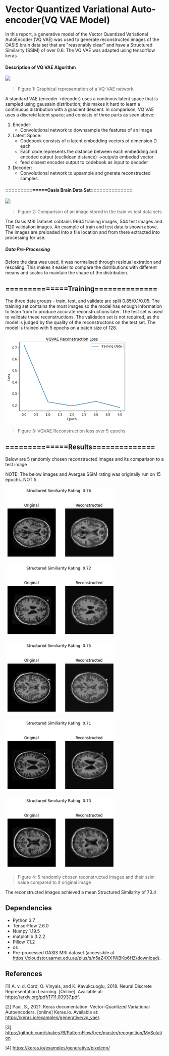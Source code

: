 # Vector Quantized Variational Auto-encoder(VQ VAE Model)

In this report, a generative model of the Vector Quantized Variational AutoEncoder (VQ VAE) was used to generate reconstructed images of the OASIS brain data set that are "reasonably clear" and have a Structured Similarity (SSIM) of over 0.6. The VQ VAE was adapted using tensorflow keras.

#### Description of VQ VAE Algorithm
![](https://miro.medium.com/max/1400/1*yRdNe3xi4f3KV6ULW7yArA.png)
>Figure 1: Graphical representation of a VQ-VAE network.

A standard VAE (encoder->decoder) uses a continous latent space that is sampled using gaussain distribution; this makes it hard to learn a continuous distribution with a gradient descent. In comparison, VQ VAE uses a discrete latent space; and consists of three parts as seen above:

1. Encoder:
    * Convolutional network to downsample the features of an image
2. Latent Space:
    * Codebook consists of n latent embedding vectors of dimension D each
    * Each code represents the distance between each embedding and encoded output (euclidean distance) ->outputs embeded vector
    * feed closest encoder output to codebook as input to decoder
3. Decoder:
    * Convolutional network to upsample and gnerate reconstructed samples.

#### ==============Oasis Brain Data Set==============
![](https://encrypted-tbn0.gstatic.com/images?q=tbn:ANd9GcRl7czOsj3uzWRQ6NT2ofed7QBsKiqrUq6Bsw&usqp=CAU)
>Figure 2: Comparison of an image stored in the train vs test data sets

The Oasis MRI Dataset cobtains 9664 training images, 544 test images and 1120 validation images.  An example of train and test data is shown above. The images are preloaded into a file location and from there extracted into processing for use.

##### Data Pre-Processing

Before the data was used, it was normalised through residual extration and rescaling. This makes it easier to compare the distributions with different means and scales to maintain the shape of the distribution. 

## ==============Training==============

The three data groups - train, test, and validate are split 0.85/0.1/0.05. The training set contains the most images so the model has enough information to learn from to produce accurate reconstructions later. The test set is used to validate these reconstructions. The validation set is not required, as the model is judged by the quality of the reconstructons on the test set. The model is trained with 5 epochs on a batch size of 128.

![](/recognition/s4581053%20VQVAE%20OASIS/Images/VQVAE%20LOSS%20GRAPH.png)

>Figure 3: VQVAE Reconstruction loss over 5 epochs

## ==============Results==============

Below are 5 randomly chosen reconstructed images and its comparison to a test image

NOTE: The below images and Avergae SSIM rating was originally run on 15 epochs. NOT 5.

![](/recognition/s4581053%20VQVAE%20OASIS/Images/Reconstructed%20Image%201.png)

![](/recognition/s4581053%20VQVAE%20OASIS/Images/Reconstructed%20Image%202.png)

![](/recognition/s4581053%20VQVAE%20OASIS/Images/Reconstructed%20Image%203.png)

![](/recognition/s4581053%20VQVAE%20OASIS/Images/Reconstructed%20Image%204.png)

![](/recognition/s4581053%20VQVAE%20OASIS/Images/Reconstructed%20Image%205.png)

>Figure 4: 5 randomly chosen reconstructed images and their ssim value compared to it original image

The reconstructed images achieved a mean Structured Similarity of 73.4

## Dependencies
* Python 3.7
* TensorFlow 2.6.0
* Numpy 1.19.5
* matplotlib 3.2.2
* Pillow 7.1.2
* os
* Pre-processed OASIS MRI dataset (accessible at https://cloudstor.aarnet.edu.au/plus/s/n5aZ4XX1WBKp6HZ/download).

## References
[1] A. v. d. Oord, O. Vinyals, and K. Kavukcuoglu, 2018. Neural Discrete Representation Learning. [Online]. Available at: https://arxiv.org/pdf/1711.00937.pdf.

[2] Paul, S., 2021. Keras documentation: Vector-Quantized Variational Autoencoders. [online] Keras.io. Available at: https://keras.io/examples/generative/vq_vae/.

[3] https://github.com/shakes76/PatternFlow/tree/master/recognition/MySolution

[4] https://keras.io/examples/generative/pixelcnn/
